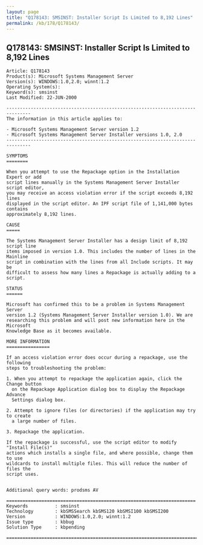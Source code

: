 ```yaml
---
layout: page
title: "Q178143: SMSINST: Installer Script Is Limited to 8,192 Lines"
permalink: /kb/178/Q178143/
---
```


## Q178143: SMSINST: Installer Script Is Limited to 8,192 Lines

	Article: Q178143
	Product(s): Microsoft Systems Management Server
	Version(s): WINDOWS:1.0,2.0; winnt:1.2
	Operating System(s): 
	Keyword(s): smsinst
	Last Modified: 22-JUN-2000
	
	-------------------------------------------------------------------------------
	The information in this article applies to:
	
	- Microsoft Systems Management Server version 1.2 
	- Microsoft Systems Management Server Installer versions 1.0, 2.0 
	-------------------------------------------------------------------------------
	
	SYMPTOMS
	========
	
	When you attempt to use the Repackage option in the Installation Expert or add
	script lines manually in the Systems Management Server Installer script editor,
	you may receive an access violation error if the script exceeds 8,192 lines
	displayed in the script editor. An IPF script file of 1,141,000 bytes contains
	approximately 8,192 lines.
	
	CAUSE
	=====
	
	The Systems Management Server Installer has a design limit of 8,192 script line
	items imposed in version 1.0. This includes the number of lines in the Mainline
	script in combination with the lines from all Include scripts. It may be
	difficult to assess how many lines a Repackage is actually adding to a script.
	
	STATUS
	======
	
	Microsoft has confirmed this to be a problem in Systems Management Server
	version 1.2 (Systems Management Server Installer version 1.0). We are
	researching this problem and will post new information here in the Microsoft
	Knowledge Base as it becomes available.
	
	MORE INFORMATION
	================
	
	If an access violation error does occur during a repackage, use the following
	steps to troubleshooting the problem:
	
	1. When you attempt to repackage the application again, click the Change button
	  on the Repackage Application dialog box to display the Repackage Advance
	  Settings dialog box.
	
	2. Attempt to ignore files (or directories) if the application may try to create
	  a large number of files.
	
	3. Repackage the application.
	
	If the repackage is successful, use the script editor to modify "Install File(s)"
	actions which installs a single file, and where possible, change them to use
	wildcards to install multiple files. This will reduce the number of files the
	script uses.
	
	
	Additional query words: prodsms AV
	
	======================================================================
	Keywords          : smsinst 
	Technology        : kbSMSSearch kbSMS120 kbSMSI100 kbSMSI200
	Version           : WINDOWS:1.0,2.0; winnt:1.2
	Issue type        : kbbug
	Solution Type     : kbpending
	
	=============================================================================
	
